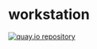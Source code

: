 # workstation

[![quay.io repository](https://img.shields.io/badge/updated-2025--09--25-green)](https://quay.io/repository/jlebon/workstation)
